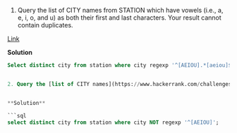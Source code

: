 1. Query the list of CITY names from STATION which have vowels (i.e., a, e, i, o, and u) as both their first and last characters. Your result cannot contain duplicates.
   
[Link](https://www.hackerrank.com/challenges/weather-observation-station-8/problem?isFullScreen=true)

**Solution**
```sql
Select distinct city from station where city regexp '^[AEIOU].*[aeiou]$';```


2. Query the [list of CITY names](https://www.hackerrank.com/challenges/weather-observation-station-9/problem?isFullScreen=true) from STATION that do not start with vowels. Your result cannot contain duplicates.


**Solution**

```sql
select distinct city from station where city NOT regexp '^[AEIOU]';
